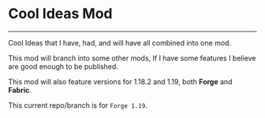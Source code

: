 # Cool Ideas Mod
---
Cool Ideas that I have, had, and will have all combined into one mod.

This mod will branch into some other mods, If I have some features I believe are good enough to be published.

This mod will also feature versions for 1.18.2 and 1.19, both **Forge** and **Fabric**.

This current repo/branch is for `Forge 1.19`.